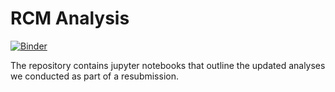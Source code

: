 # RCM Analysis

[![Binder](https://mybinder.org/badge.svg)](https://mybinder.org/v2/gh/samquinan/RCM-Analysis/master?filepath=AnalysisOverview.ipynb)

The repository contains jupyter notebooks that outline the updated analyses we conducted as part of a resubmission.
